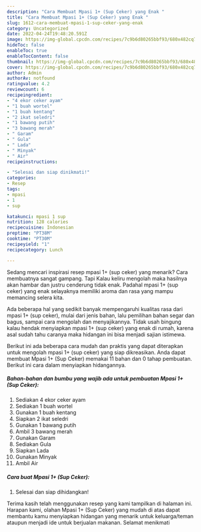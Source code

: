 ```yaml
---
description: "Cara Membuat Mpasi 1+ (Sup Ceker) yang Enak "
title: "Cara Membuat Mpasi 1+ (Sup Ceker) yang Enak "
slug: 1612-cara-membuat-mpasi-1-sup-ceker-yang-enak
category: Uncategorized
date: 2022-04-24T19:48:20.591Z
image: https://img-global.cpcdn.com/recipes/7c9b6d80265bbf93/680x482cq70/mpasi-1-sup-ceker-foto-resep-utama.jpg
hideToc: false
enableToc: true
enableTocContent: false
thumbnail: https://img-global.cpcdn.com/recipes/7c9b6d80265bbf93/680x482cq70/mpasi-1-sup-ceker-foto-resep-utama.jpg
cover: https://img-global.cpcdn.com/recipes/7c9b6d80265bbf93/680x482cq70/mpasi-1-sup-ceker-foto-resep-utama.jpg
author: Admin
authorAv: notfound
ratingvalue: 4.2
reviewcount: 6
recipeingredient:
- "4 ekor ceker ayam"
- "1 buah wortel"
- "1 buah kentang"
- "2 ikat seledri"
- "1 bawang putih"
- "3 bawang merah"
- " Garam"
- " Gula"
- " Lada"
- " Minyak"
- " Air"
recipeinstructions:

- "Selesai dan siap dinikmati!"
categories:
- Resep
tags:
- mpasi
- 1
- sup

katakunci: mpasi 1 sup 
nutrition: 128 calories
recipecuisine: Indonesian
preptime: "PT38M"
cooktime: "PT30M"
recipeyield: "1"
recipecategory: Lunch

---
```



Sedang mencari inspirasi resep mpasi 1+ (sup ceker) yang menarik? Cara membuatnya sangat gampang. Tapi Kalau keliru mengolah maka hasilnya akan hambar dan justru cenderung tidak enak. Padahal mpasi 1+ (sup ceker) yang enak selayaknya memiliki aroma dan rasa yang mampu memancing selera kita.


Ada beberapa hal yang sedikit banyak mempengaruhi kualitas rasa dari mpasi 1+ (sup ceker), mulai dari jenis bahan, lalu pemilihan bahan segar dan bagus, sampai cara mengolah dan menyajikannya. Tidak usah bingung kalau hendak menyiapkan mpasi 1+ (sup ceker) yang enak di rumah, karena asal sudah tahu caranya maka hidangan ini bisa menjadi sajian istimewa.




Berikut ini ada beberapa cara mudah dan praktis yang dapat diterapkan untuk mengolah mpasi 1+ (sup ceker) yang siap dikreasikan. Anda dapat membuat Mpasi 1+ (Sup Ceker) memakai 11 bahan dan 0 tahap pembuatan. Berikut ini cara dalam menyiapkan hidangannya.

<!--inarticleads1-->

##### Bahan-bahan dan bumbu yang wajib ada untuk pembuatan Mpasi 1+ (Sup Ceker):

1. Sediakan 4 ekor ceker ayam
1. Sediakan 1 buah wortel
1. Gunakan 1 buah kentang
1. Siapkan 2 ikat seledri
1. Gunakan 1 bawang putih
1. Ambil 3 bawang merah
1. Gunakan  Garam
1. Sediakan  Gula
1. Siapkan  Lada
1. Gunakan  Minyak
1. Ambil  Air




<!--inarticleads2-->

##### Cara buat Mpasi 1+ (Sup Ceker):


1. Selesai dan siap dihidangkan!



Terima kasih telah menggunakan resep yang kami tampilkan di halaman ini. Harapan kami, olahan Mpasi 1+ (Sup Ceker) yang mudah di atas dapat membantu kamu menyiapkan hidangan yang menarik untuk keluarga/teman ataupun menjadi ide untuk berjualan makanan. Selamat menikmati
